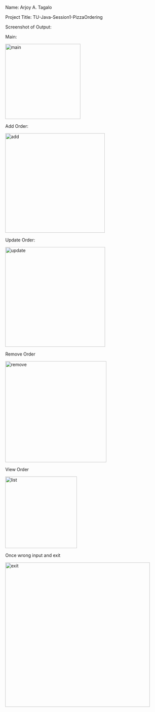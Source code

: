 <p>Name: Arjoy A. Tagalo</p>
<p>Project Title: TU-Java-Session1-PizzaOrdering</p>

<p>Screenshot of Output:</p>
<p>Main:</p>
<img width="237" alt="main" src="https://github.com/user-attachments/assets/0671603f-44aa-4566-a6af-177fcc6fe4d9" />

<p>Add Order:</p>
<img width="314" alt="add" src="https://github.com/user-attachments/assets/d3c9ec3f-eb90-43a4-98aa-59a480a3d005" />

<p>Update Order:</p>
<img width="315" alt="update" src="https://github.com/user-attachments/assets/54387e49-0491-40fe-9be9-e5b491472a63" />

<p>Remove Order</p>
<img width="319" alt="remove" src="https://github.com/user-attachments/assets/dd0c635d-dc16-402f-a005-c544797d4eff" />

<p>View Order</p>
<img width="226" alt="list" src="https://github.com/user-attachments/assets/74531f30-15d4-4c00-823c-141eb1a3fe1c" />

<p>Once wrong input and exit</p>
<img width="456" alt="exit" src="https://github.com/user-attachments/assets/459c17e4-cf8a-4bb7-b2d5-885b6f0c90b1" />



